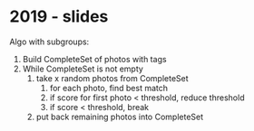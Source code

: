 # 2019 - slides

Algo with subgroups:

1. Build CompleteSet of photos with tags
1. While CompleteSet is not empty
    1. take x random photos from CompleteSet
        1. for each photo, find best match
        1. if score for first photo < threshold, reduce threshold
        1. if score < threshold, break
    1. put back remaining photos into CompleteSet
